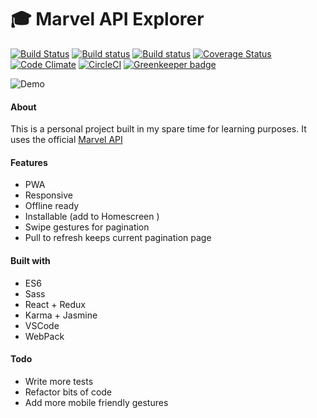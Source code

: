 # :mortar_board: Marvel API Explorer
[![Build Status](https://travis-ci.org/iondrimba/marvel-api-explorer.svg?branch=master)](https://travis-ci.org/iondrimba/marvel-api-explorer)
[![Build status](https://ci.appveyor.com/api/projects/status/8hnh3ocsbitbq4oc?svg=true)](https://ci.appveyor.com/project/iondrimba/marvel-api-explorer)
[![Build status](https://david-dm.org/iondrimba/marvel-api-explorer.svg)](https://david-dm.org/iondrimba/marvel-api-explorer?view=list)
[![Coverage Status](https://coveralls.io/repos/github/iondrimba/marvel-api-explorer/badge.svg)](https://coveralls.io/github/iondrimba/marvel-api-explorer)
[![Code Climate](https://codeclimate.com/github/iondrimba/marvel-api-explorer/badges/gpa.svg)](https://codeclimate.com/github/iondrimba/marvel-api-explorer) [![CircleCI](https://circleci.com/gh/iondrimba/marvel-api-explorer.svg?style=svg)](https://circleci.com/gh/iondrimba/marvel-api-explorer) [![Greenkeeper badge](https://badges.greenkeeper.io/iondrimba/marvel-api-explorer.svg)](https://greenkeeper.io/)


![Demo](https://github.com/iondrimba/images/blob/master/marvel-demo.gif?raw=true)


#### About
This is a personal project built in my spare time for learning purposes.
It uses the official [Marvel API](https://developer.marvel.com/docs)

#### Features
* PWA
* Responsive
* Offline ready
* Installable (add to Homescreen )
* Swipe gestures for pagination
* Pull to refresh keeps current pagination page

#### Built with
* ES6
* Sass
* React + Redux
* Karma + Jasmine
* VSCode
* WebPack

#### Todo
* Write more tests
* Refactor bits of code
* Add more mobile friendly gestures
